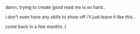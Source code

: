 damn, trying to create good read me is so hard..

i don't even have any skills to show off
i'll just leave it like this..

come back in a few months :)
